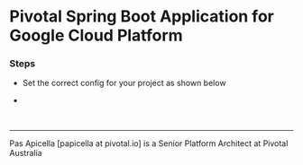 <h1>Pivotal Spring Boot Application for Google Cloud Platform</h1>

<h3> Steps </h3>

- Set the correct config for your project as shown below

- 

<br />
<hr />
Pas Apicella [papicella at pivotal.io] is a Senior Platform Architect at Pivotal Australia